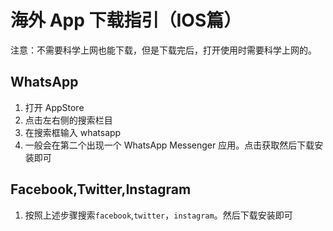 # 海外 App 下载指引（IOS篇）
注意：不需要科学上网也能下载，但是下载完后，打开使用时需要科学上网的。
## WhatsApp
1. 打开 AppStore 
2. 点击左右侧的搜索栏目
3. 在搜索框输入 whatsapp
4. 一般会在第二个出现一个 WhatsApp Messenger 应用。点击获取然后下载安装即可

## Facebook,Twitter,Instagram
1. 按照上述步骤搜索`facebook`,`twitter`，`instagram`。然后下载安装即可
